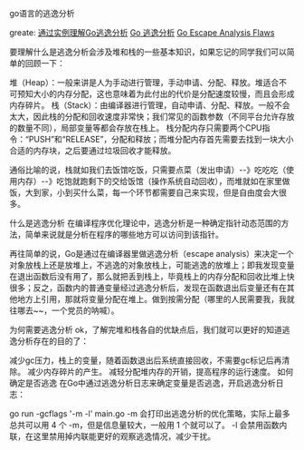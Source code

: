 

go语言的逃逸分析


greate: [通过实例理解Go逃逸分析](https://tonybai.com/2021/05/24/understand-go-escape-analysis-by-example/)
[Go 逃逸分析](https://github.com/WilburXu/blog/blob/master/Golang/Go%20%E9%80%83%E9%80%B8%E5%88%86%E6%9E%90.md)
[Go Escape Analysis Flaws](https://docs.google.com/document/d/1CxgUBPlx9iJzkz9JWkb6tIpTe5q32QDmz8l0BouG0Cw/preview#)


要理解什么是逃逸分析会涉及堆和栈的一些基本知识，如果忘记的同学我们可以简单的回顾一下：

堆（Heap）：一般来讲是人为手动进行管理，手动申请、分配、释放。堆适合不可预知大小的内存分配，这也意味着为此付出的代价是分配速度较慢，而且会形成内存碎片。
栈（Stack）：由编译器进行管理，自动申请、分配、释放。一般不会太大，因此栈的分配和回收速度非常快；我们常见的函数参数（不同平台允许存放的数量不同），局部变量等都会存放在栈上。
栈分配内存只需要两个CPU指令：“PUSH”和“RELEASE”，分配和释放；而堆分配内存首先需要去找到一块大小合适的内存块，之后要通过垃圾回收才能释放。

通俗比喻的说，栈就如我们去饭馆吃饭，只需要点菜（发出申请）--》吃吃吃（使用内存）--》吃饱就跑剩下的交给饭馆（操作系统自动回收），而堆就如在家里做饭，大到家，小到买什么菜，每一个环节都需要自己来实现，但是自由度会大很多。

什么是逃逸分析
在编译程序优化理论中，逃逸分析是一种确定指针动态范围的方法，简单来说就是分析在程序的哪些地方可以访问到该指针。

再往简单的说，Go是通过在编译器里做逃逸分析（escape analysis）来决定一个对象放栈上还是放堆上，不逃逸的对象放栈上，可能逃逸的放堆上；即我发现变量在退出函数后没有用了，那么就把丢到栈上，毕竟栈上的内存分配和回收比堆上快很多；反之，函数内的普通变量经过逃逸分析后，发现在函数退出后变量还有在其他地方上引用，那就将变量分配在堆上。做到按需分配（哪里的人民需要我，我就往哪去~~，一个党员的呐喊）。

为何需要逃逸分析
ok，了解完堆和栈各自的优缺点后，我们就可以更好的知道逃逸分析存在的目的了：

减少gc压力，栈上的变量，随着函数退出后系统直接回收，不需要gc标记后再清除。
减少内存碎片的产生。
减轻分配堆内存的开销，提高程序的运行速度。
如何确定是否逃逸
在Go中通过逃逸分析日志来确定变量是否逃逸，开启逃逸分析日志：

go run -gcflags '-m -l' main.go
-m 会打印出逃逸分析的优化策略，实际上最多总共可以用 4 个 -m，但是信息量较大，一般用 1 个就可以了。
-l 会禁用函数内联，在这里禁用掉内联能更好的观察逃逸情况，减少干扰。



